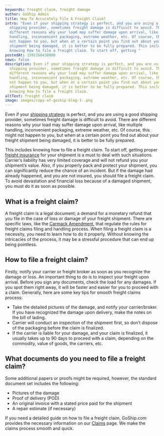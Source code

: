```yaml
---
keywords: freight claim, freight damage
author: GoShip Admin
title: How To Accurately File A Freight Claim?
intro: "Even if your shipping strategy is perfect, and you are using a good
  shipping provider, sometimes freight damage is difficult to avoid. There are
  different reasons why your load may suffer damage upon arrival, like multiple
  handling, inconvenient packaging, extreme weather, etc. Of course, this might
  not happen to you, but when at a certain point you find out about your freight
  shipment being damaged, it is better to be fully prepared. This includes
  knowing how to file a freight claim. To start off, getting "
postedAt: 1591160430000
news: false
description: Even if your shipping strategy is perfect, and you are using a good
  shipping provider, sometimes freight damage is difficult to avoid. There are
  different reasons why your load may suffer damage upon arrival, like multiple
  handling, inconvenient packaging, extreme weather, etc. Of course, this might
  not happen to you, but when at a certain point you find out about your freight
  shipment being damaged, it is better to be fully prepared. This includes
  knowing how to file a freight claim.
altText: freight claim
image: images/copy-of-goship-blog-1-.png
---
```

Even if your [shipping strategy](https://www.goship.com/blog/creating-a-successful-small-business-shipping-strategy/) is perfect, and you are using a good shipping provider, sometimes freight damage is difficult to avoid. There are different reasons why your load may suffer damage upon arrival, like multiple handling, inconvenient packaging, extreme weather, etc. Of course, this might not happen to you, but when at a certain point you find out about your freight shipment being damaged, it is better to be fully prepared. 

This includes knowing how to file a freight claim. To start off, getting proper [freight insurance](https://www.goship.com/blog/what-is-freight-insurance/) for your shipment is a must to deal with such situations. Carrier’s liability has very limited coverage and will not refund you your shipment’s value. Also, if you properly pack and protect your shipment, you can significantly reduce the chance of an incident. But if the damage had already happened, and you are not insured, you should file a freight claim. To avoid devastation and financial loss because of a damaged shipment, you must do it as soon as possible.

## What is a freight claim?

A freight claim is a legal document; a demand for a monetary refund that you file in the case of loss or damage of your freight shipment. There are specific laws, like the [Carmack Amendment](https://www.law.cornell.edu/uscode/text/49/14706), that regulate the rules for freight claims filing and handling process. When filing a freight claim is a necessity, you need to learn how to do it properly. Without knowing the intricacies of the process, it may be a stressful procedure that can end up being pointless.

## How to file a freight claim?

Firstly, notify your carrier or freight broker as soon as you recognize the damage or loss. An important thing to do is to inspect your freight upon arrival. Before you sign any documents, check the load for any damages. If you spot them right away, it will be faster and easier for you to proceed with a claim. Generally, here are some key tips for smooth freight claims process:

* Take the detailed pictures of the damage, and notify your carrier/broker. If you have recognized the damage upon delivery, make the notes on the bill of lading.
* Carrier will conduct an inspection of the shipment first, so don’t dispose of the packaging before the claim is finalized.
* If the carrier is liable for your damage, and your claim is finalized, it usually takes up to 90 days to proceed with a claim, depending on the commodity, value of goods, the carriers, etc.

## What documents do you need to file a freight claim?

Some additional papers or proofs might be required, however, the standard document set includes the following:

* Pictures of the damage
* Proof of delivery (POD)
* An original invoice with a stated price paid for the shipment
* A repair estimate (if necessary)

If you need a detailed guide on how to file a freight claim, GoShip.com provides the necessary information on our [Claims](https://www.goship.com/claims) page. We make the claims process smooth and quick.